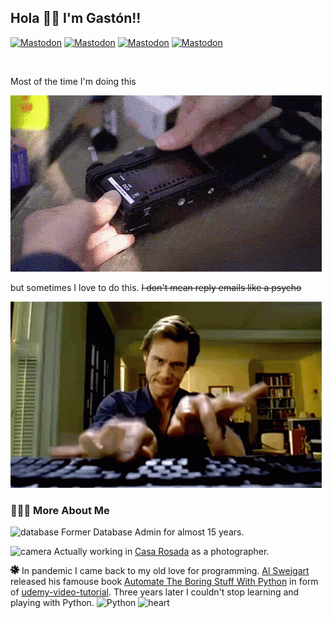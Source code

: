 ## Hola 👋🏽 I'm Gastón!!

[![Mastodon](https://icongr.am/simple/mastodon.svg?size=15&color=929292&colored=false)](https://mastodon.social/ludomatic)
[![Mastodon](https://icongr.am/simple/instagram.svg?size=15&color=929292&colored=false)](ttps://gastonabril.com.ar)
[![Mastodon](https://icongr.am/fontawesome/camera-retro.svg?size=15&color=929292)](https://mastodon.social/ludomatic)
[![Mastodon](https://icongr.am/fontawesome/send.svg?size=15&&color=929292)](mailto:hello@gastonabril.com.ar)

<br>

Most of the time I'm doing this

![Alt text](assets/images/camera.gif)

but sometimes I love to do this. ~~I don't mean reply emails like a psycho~~

![Alt text](assets/images/jim-carrey-bruce-almighty.gif)

### 👨🏻‍💻 More About Me


![database](https://icongr.am/fontawesome/database.svg?size=15&color=929292) Former Database Admin for almost 15 years.

![camera](https://icongr.am/fontawesome/camera.svg?size=15&color=929292) Actually working in [Casa Rosada](https://www.casarosada.gob.ar/la-casa-rosada/historia) as a photographer.

<img width="14px" src="assets/SVG/virus-covid-solid.svg"> In pandemic I came back to my old love for programming. [Al Sweigart](https://alsweigart.com) released his famouse book [Automate The Boring Stuff With Python](https://automatetheboringstuff.com) in form of [udemy-video-tutorial](https://www.udemy.com/course/automate/). Three years later I couldn't stop learning and playing with Python. ![Python](https://icongr.am/simple/python.svg?size=15&color=989898) ![heart](https://icongr.am/fontawesome/heart.svg?size=15&color=e32400)